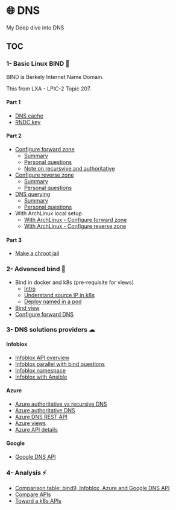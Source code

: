 # 🌐 DNS

My Deep dive into DNS

## TOC
 
### 1- Basic Linux BIND 🐧

BIND is Berkely Internet Name Domain.

This from LXA - LPIC-2 Topic 207.

#### Part 1

- [DNS cache](1-basic-bind-lxa/p1-1-dns-cache.md)
- [RNDC key](1-basic-bind-lxa/p1-2-rndc-key.md)

#### Part 2

- [Configure forward zone](1-basic-bind-lxa/p2-1-configure-forward-zone.md)
    - [Summary](1-basic-bind-lxa/p2-1-summary-configure-forward-zone.md)
    - [Personal questions](1-basic-bind-lxa/p2-1-xx-questions.md)
    - [Note on recursvive and authoritative](1-basic-bind-lxa/p2-1-zz-note-on-recursive-and-authoritative-dns.md)
- [Configure reverse zone](1-basic-bind-lxa/p2-2-configure-reverse-zone.md)
    - [Summary](1-basic-bind-lxa/with-archlinux-p2-2-summary-configure-reverse-zone.md)
    - [Personal questions](1-basic-bind-lxa/p2-2-xx-questions.md)
- [DNS querying](1-basic-bind-lxa/p2-3-DNS-querying.md)
    - [Summary](1-basic-bind-lxa/p2-3-summary-DNS-querying.md)
    - [Personal questions](1-basic-bind-lxa/p2-3-xx-questions.md)
- With ArchLinux local setup
    - [With ArchLinux - Configure forward zone](1-basic-bind-lxa/with-archlinux-p2-1-summary-configure-forward-zone.md)
    - [With ArchLinux - Configure reverse zone](1-basic-bind-lxa/with-archlinux-p2-2-summary-configure-reverse-zone.md)  

#### Part 3

- [Make a chroot jail](1-basic-bind-lxa/p3-1-chroot-jail.md)


### 2- Advanced bind 🐧

- Bind in docker and k8s (pre-requisite for views)
    - [Intro](2-advanced-bind/1-bind-in-docker-and-kubernetes/1-intro.md)
    - [Understand source IP in k8s](2-advanced-bind/1-bind-in-docker-and-kubernetes/2-understand-source-ip-in-k8s.md)
    - [Deploy named in a pod](2-advanced-bind/1-bind-in-docker-and-kubernetes/3-deploy-named-in-a-pod.md)  
- [Bind view](2-advanced-bind/2-bind-views/bind-views.md)
- [Configure forward DNS](2-advanced-bind/3-bind-forwarders/dns-forwarding.md)

### 3- DNS solutions providers ☁

#### Infoblox

- [Infoblox API overview](3-DNS-solution-providers/1-Infoblox/1-Infoblox-API-overview.md)
- [Infoblox parallel with bind questions](3-DNS-solution-providers/1-Infoblox/2-Infoblox-parallel-question-with-bind.md)
- [Infoblox namespace](3-DNS-solution-providers/1-Infoblox/3-Infoblox-namespace.md)
- [Infoblox with Ansible](3-DNS-solution-providers/1-Infoblox/4-Ansible-API/README.md)

#### Azure

- [Azure authoritative vs recursive DNS](3-DNS-solution-providers/2-Azure-DNS/1-Azure-authoritative-vs-recursive-dns.md)
- [Azure authoritative DNS](3-DNS-solution-providers/2-Azure-DNS/2-Azure-authoritative-DNS.md)
- [Azure DNS REST API](3-DNS-solution-providers/2-Azure-DNS/3-Azure-rest-api.md)
- [Azure views](3-DNS-solution-providers/2-Azure-DNS/4-Azure-views.md)
- [Azure API details](3-DNS-solution-providers/2-Azure-DNS/5-azure-api-details.md)

#### Google

- [Google DNS API](3-DNS-solution-providers/3-Google-DNS/1-Google-DNS.md)

### 4- Analysis ⚡

- [Comparison table: bind9, Infoblox, Azure and Google DNS API](4-Analysis/1-comparison-table.md)
- [Compare APIs](4-Analysis/2-compare-apis.md)
- [Toward a k8s APIs](4-Analysis/3-towards-a-k8s-like-api.md)
